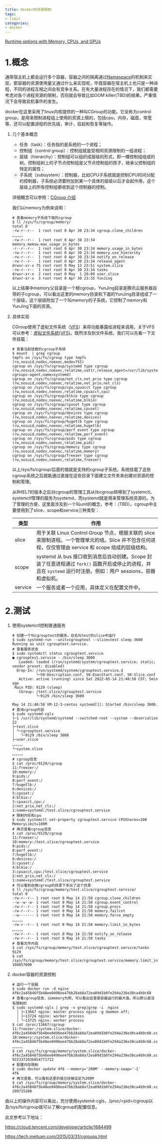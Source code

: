 ```yaml
---
title: docker的资源限制
tags:
- limit
categories:
- docker
---
```


[Runtime options with Memory, CPUs, and GPUs](https://docs.docker.com/config/containers/resource_constraints/)

# 1.概念

通常宿主机上都会运行多个容器，容器之间的隔离通过[Namespace](http://www.xwangwang.com/2022/05/08/Container/docker/docker%E7%9A%84%E8%B5%84%E6%BA%90%E9%9A%94%E7%A6%BB/)的机制来实现，那容器的资源使用量又通过什么来实现呢，毕竟容器在宿主机上也只是一种进程，不同的进程互相之间会有竞争关系。在有大量进程存在的情况下，我们都需要考虑对各个进程资源的限制，否则就会导致比如OOM killer(TBD)的结果。严重情况下会导致宕机事件的发生。

docker在这里采用了linux内核提供的一种叫CGroup的功能。它全称为control group，是用来限制进程组上使用的资源上限的，包括cpu，内存，磁盘，带宽等，还可以配置进程的优先级，审计，挂起和恢复等操作。

1. 几个基本概念

   - 任务（task）：任务指的是系统的一个进程；
   - 控制组（control group）：控制组就是受相同资源限制的一组进程；
   - 层级（hierarchy）：控制组可以组织成层级的形式，即一棵控制组组成的树。控制组树上的子节点控制组是父节点控制组的孩子，继承父控制组的特定的属性；
   - 子系统（subsystem）：控制器，比如CPU子系统就是控制CPU时间分配的控制器，子系统必须要附加到某一个具体的层级以后才会起作用，这个层级上的所有控制组都收到这个控制器的控制。

   详细概念可以参照：[CGroup 介绍](https://cloud.tencent.com/developer/article/1685657)

   我们以memory为例来说明：

   ~~~shell
   # 查看memory子系统下面的cgroup
   $ ll /sys/fs/cgroup/memory/
   total 0
   -rw-r--r--  1 root root 0 Apr 30 23:34 cgroup.clone_children
   。。。。。。
   -rw-r--r--  1 root root 0 Apr 30 23:34 memory.memsw.max_usage_in_bytes
   -r--r--r--  1 root root 0 Apr 30 23:34 memory.usage_in_bytes
   -rw-r--r--  1 root root 0 Apr 30 23:34 memory.use_hierarchy
   -rw-r--r--  1 root root 0 Apr 30 23:34 notify_on_release
   -rw-r--r--  1 root root 0 Apr 30 23:34 release_agent
   drwxr-xr-x 75 root root 0 May 13 23:51 system.slice
   -rw-r--r--  1 root root 0 Apr 30 23:34 tasks
   drwxr-xr-x  2 root root 0 May  1 20:09 user.slice
   drwxr-xr-x  3 root root 0 Apr 30 23:35 YunJing
   ~~~

   以上结果中memory父目录是一个根cgroup，YunJing目录是腾讯云服务器自带的子cgroup，可以看出这里的memory目录和下面的YunJing目录组成了一个层级，这个层级附加了一个叫memory的子系统，它控制了memory和YunJing下面的资源。

2. 具体实现

   CGroup使用了虚拟文件系统（[VFS](https://www.kernel.org/doc/html/latest/filesystems/vfs.html)）来将功能暴露给进程来调用，关于VFS可以参考：[虚拟文件系统(VFS)](https://www.modb.pro/db/44881)。既然涉及到文件系统，我们可以先看一下文件挂载：

   ~~~shell
   # 查看当前挂载的cgroup子系统
   $ mount  | grep cgroup
   tmpfs on /sys/fs/cgroup type tmpfs (ro,nosuid,nodev,noexec,mode=755)
   cgroup on /sys/fs/cgroup/systemd type cgroup (rw,nosuid,nodev,noexec,relatime,xattr,release_agent=/usr/lib/systemd/systemd-cgroups-agent,name=systemd)
   cgroup on /sys/fs/cgroup/net_cls,net_prio type cgroup (rw,nosuid,nodev,noexec,relatime,net_prio,net_cls)
   cgroup on /sys/fs/cgroup/cpu,cpuacct type cgroup (rw,nosuid,nodev,noexec,relatime,cpuacct,cpu)
   cgroup on /sys/fs/cgroup/blkio type cgroup (rw,nosuid,nodev,noexec,relatime,blkio)
   cgroup on /sys/fs/cgroup/cpuset type cgroup (rw,nosuid,nodev,noexec,relatime,cpuset)
   cgroup on /sys/fs/cgroup/devices type cgroup (rw,nosuid,nodev,noexec,relatime,devices)
   cgroup on /sys/fs/cgroup/hugetlb type cgroup (rw,nosuid,nodev,noexec,relatime,hugetlb)
   cgroup on /sys/fs/cgroup/perf_event type cgroup (rw,nosuid,nodev,noexec,relatime,perf_event)
   cgroup on /sys/fs/cgroup/pids type cgroup (rw,nosuid,nodev,noexec,relatime,pids)
   cgroup on /sys/fs/cgroup/memory type cgroup (rw,nosuid,nodev,noexec,relatime,memory)
   cgroup on /sys/fs/cgroup/freezer type cgroup (rw,nosuid,nodev,noexec,relatime,freezer)
   ~~~

   以上/sys/fs/cgroup/后面的值就是支持的cgroup子系统。系统挂载了这些cgroup系统之后就能通过直接在这些目录下面建立文件夹来创建对资源的控制和管理。

   从RHEL7的版本之后对cgroup的管理工具从libcgroup转移到了systemctl。systemctl管理的服务为systemd，而systemd就是用来管理系统资源的。为了管理的方便，这里面涉及到一个叫unit的概念，参考：（TBD）。cgroup中主要使用到了slice，scope和service三种类型：

   | 类型    | 作用                                                         |
   | ------- | ------------------------------------------------------------ |
   | slice   | 用于关联 Linux Control Group 节点，根据关联的 slice 来限制进程。一个管理单元的组。Slice 并不包含任何进程，仅仅管理由 service 和 scope 组成的层级结构。 |
   | scope   | systemd 从 bus 接口收到消息后自动创建。Scope 封装了任意进程通过 `fork()` 函数开启或停止的进程，并且在 `systemd` 运行时注册。例如：用户 sessions，容器和虚拟机。 |
   | service | 一个服务或者一个应用，具体定义在配置文件中。                 |

# 2.测试

1. 使用systemctl控制普通服务

   ~~~shell
   # 创建一个叫cgrouptest的服务，在名叫test的slice中运行
   $ sudo systemd-run --unit=cgrouptest --slice=test sleep 3600
   Running as unit cgrouptest.service.
   # 查看服务状态
   $ sudo systemctl status cgrouptest.service
   ● cgrouptest.service - /bin/sleep 3600
      Loaded: loaded (/run/systemd/system/cgrouptest.service; static; vendor preset: disabled)
     Drop-In: /run/systemd/system/cgrouptest.service.d
              └─50-Description.conf, 50-ExecStart.conf, 50-Slice.conf
      Active: active (running) since Sat 2022-05-14 21:40:58 CST; 5min ago
    Main PID: 9129 (sleep)
      CGroup: /test.slice/cgrouptest.service
              └─9129 /bin/sleep 3600
   
   May 14 21:40:58 VM-12-3-centos systemd[1]: Started /bin/sleep 3600.
   # 查询cgroup内容
   $ sudo systemd-cgls
   ├─1 /usr/lib/systemd/systemd --switched-root --system --deserialize 22
   ├─test.slice
   │ └─cgrouptest.service
   │   └─9129 /bin/sleep 3600
   ├─user.slice
   。。。。。。
   └─system.slice
   。。。。。。
   # cgroup信息
   $ cat /proc/9129/cgroup
   11:freezer:/
   10:memory:/
   9:pids:/
   8:perf_event:/
   7:hugetlb:/
   6:devices:/
   5:cpuset:/
   4:blkio:/
   3:cpuacct,cpu:/
   2:net_prio,net_cls:/
   1:name=systemd:/test.slice/cgrouptest.service
   # 限制内存和cpu
   $ sudo systemctl set-property cgrouptest.service CPUShares=100 MemoryLimit=100M
   # 再次查看cgroup信息
   $ cat /proc/9129/cgroup
   11:freezer:/
   10:memory:/test.slice/cgrouptest.service
   9:pids:/
   8:perf_event:/
   7:hugetlb:/
   6:devices:/
   5:cpuset:/
   4:blkio:/
   3:cpuacct,cpu:/test.slice/cgrouptest.service
   2:net_prio,net_cls:/
   1:name=systemd:/test.slice/cgrouptest.service
   # 可以看到在根cgroup的目录下多出了这个目录
   $ ll /sys/fs/cgroup/memory/test.slice/cgrouptest.service/
   total 0
   -rw-r--r-- 1 root root 0 May 14 21:50 cgroup.clone_children
   --w--w--w- 1 root root 0 May 14 21:50 cgroup.event_control
   -rw-r--r-- 1 root root 0 May 14 21:50 cgroup.procs
   -rw-r--r-- 1 root root 0 May 14 21:50 memory.failcnt
   --w------- 1 root root 0 May 14 21:50 memory.force_empty
   。。。。。。
   -rw-r--r-- 1 root root 0 May 14 21:50 memory.limit_in_bytes
   。。。。。。
   -rw-r--r-- 1 root root 0 May 14 21:50 notify_on_release
   -rw-r--r-- 1 root root 0 May 14 21:50 tasks
   # 查看文件内容
   $ cat /sys/fs/cgroup/memory/test.slice/cgrouptest.service/tasks
   9129
   $ cat /sys/fs/cgroup/memory/test.slice/cgrouptest.service/memory.limit_in_bytes
   104857600
   ~~~

2. docker容器的资源控制

   ~~~shell
   # 运行一个容器
   $ sudo docker run -d nginx
   4f6c2a45846f5b48ee0496ee47bb28ab8a72ea09d1b0fe294a236e30ca4b9c68
   # 查看cgroup信息，以memory为例，可以看出这里是容器运行的最大值，所以默认是没有限制的
   $ sudo systemd-cgls | grep -v grep|grep -i  nginx
     │ ├─13667 nginx: master process nginx -g daemon off;
     │ ├─13724 nginx: worker process
     │ └─13725 nginx: worker process
   $ cat /proc/13667/cgroup
   11:freezer:/system.slice/docker-4f6c2a45846f5b48ee0496ee47bb28ab8a72ea09d1b0fe294a236e30ca4b9c68.scope
   10:memory:/system.slice/docker-4f6c2a45846f5b48ee0496ee47bb28ab8a72ea09d1b0fe294a236e30ca4b9c68.scope
   。。。。。。
   $ cat /sys/fs/cgroup/memory/system.slice/docker-4f6c2a45846f5b48ee0496ee47bb28ab8a72ea09d1b0fe294a236e30ca4b9c68.scope/memory.limit_in_bytes
   9223372036854771712
   # 配置内存限制
   $ sudo docker update 4f6 --memory='200M' --memory-swap='-1'
   4f6
   # 再次查看，可以看到这里的值已经被设定为200M
   $ cat /sys/fs/cgroup/memory/system.slice/docker-4f6c2a45846f5b48ee0496ee47bb28ab8a72ea09d1b0fe294a236e30ca4b9c68.scope/memory.limit_in_bytes
   209715200
   ~~~

由以上的操作内容可以看出，充分使用systemd-cgls，/proc/\<pid\>/cgroup以及/sys/fs/cgroup就可以了解cgroup的配置信息。





此文参考以下地址：

https://cloud.tencent.com/developer/article/1684499

https://tech.meituan.com/2015/03/31/cgroups.html